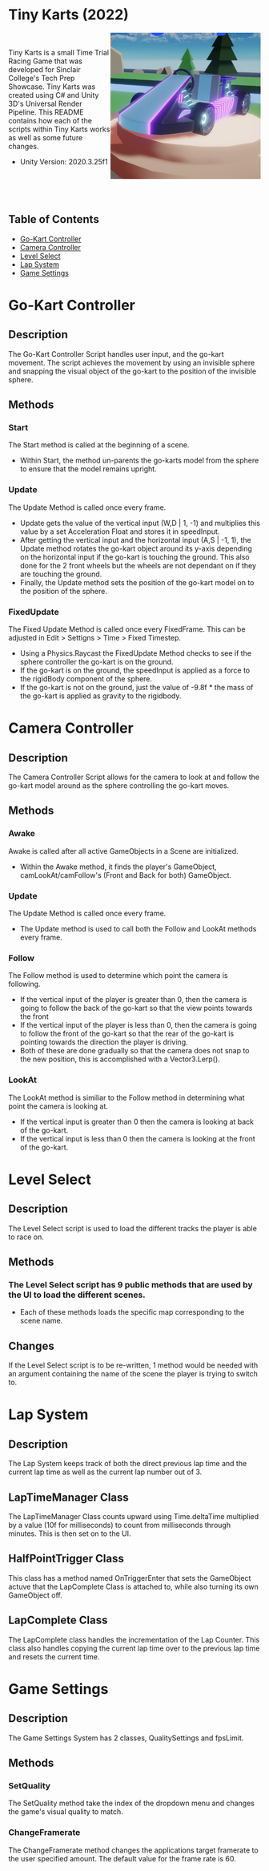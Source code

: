 # Tiny Karts (2022)
<img align="right" alt="TinyKarts" width=300 src="Images/TinyKarts.png">
</br>

Tiny Karts is a small Time Trial Racing Game that was developed for Sinclair College's Tech Prep Showcase. Tiny Karts was created using C# and Unity 3D's Universal Render Pipeline. This README contains how each of the scripts within Tiny Karts works as well as some future changes.
- Unity Version: 2020.3.25f1

</br>
</br>
</br>
  
## Table of Contents
- [Go-Kart Controller](#go-kart-controller)
- [Camera Controller](#camera-controller)
- [Level Select](#level-select)
- [Lap System](#lap-system)
- [Game Settings](#game-settings)


# Go-Kart Controller
## Description
The Go-Kart Controller Script handles user input, and the go-kart movement. The script achieves the movement by using an invisible sphere and snapping the visual object of the go-kart to the position of the invisible sphere. 
## Methods
### Start
The Start method is called at the beginning of a scene.
- Within Start, the method un-parents the go-karts model from the sphere to ensure that the model remains upright.
### Update
The Update Method is called once every frame.
- Update gets the value of the vertical input (W,D | 1, -1) and multiplies this value by a set Acceleration Float and stores it in speedInput. 
- After getting the vertical input and the horizontal input (A,S | -1, 1), the Update method rotates the go-kart object around its y-axis depending on the horizontal input if the go-kart is touching the ground. This also done for the 2 front wheels but the wheels are not dependant on if they are touching the ground.
- Finally, the Update method sets the position of the go-kart model on to the position of the sphere.
### FixedUpdate
The Fixed Update Method is called once every FixedFrame. This can be adjusted in Edit > Settigns > Time > Fixed Timestep.
- Using a Physics.Raycast the FixedUpdate Method checks to see if the sphere controller the go-kart is on the ground.
- If the go-kart is on the ground, the speedInput is applied as a force to the rigidBody component of the sphere.
- If the go-kart is not on the ground, just the value of -9.8f * the mass of the go-kart is applied as gravity to the rigidbody.

# Camera Controller
## Description
The Camera Controller Script allows for the camera to look at and follow the go-kart model around as the sphere controlling the go-kart moves.
## Methods
### Awake
Awake is called after all active GameObjects in a Scene are initialized.
- Within the Awake method, it finds the player's GameObject, camLookAt/camFollow's (Front and Back for both) GameObject.
### Update
The Update Method is called once every frame.
- The Update method is used to call both the Follow and LookAt methods every frame.
### Follow
The Follow method is used to determine which point the camera is following.
- If the vertical input of the player is greater than 0, then the camera is going to follow the back of the go-kart so that the view points towards the front
- If the vertical input of the player is less than 0, then the camera is going to follow the front of the go-kart so that the rear of the go-kart is pointing towards the direction the player is driving. 
- Both of these are done gradually so that the camera does not snap to the new position, this is accomplished with a Vector3.Lerp().
### LookAt
The LookAt method is similiar to the Follow method in determining what point the camera is looking at.
- If the vertical input is greater than 0 then the camera is looking at back of the go-kart.
- If the vertical input is less than 0 then the camera is looking at the front of the go-kart.

# Level Select
## Description
The Level Select script is used to load the different tracks the player is able to race on.
## Methods
### The Level Select script has 9 public methods that are used by the UI to load the different scenes.
- Each of these methods loads the specific map corresponding to the scene name.
## Changes
If the Level Select script is to be re-written, 1 method would be needed with an argument containing the name of the scene the player is trying to switch to.

# Lap System
## Description
The Lap System keeps track of both the direct previous lap time and the current lap time as well as the current lap number out of 3.
## LapTimeManager Class
The LapTimeManager Class counts upward using Time.deltaTime multiplied by a value (10f for milliseconds) to count from milliseconds through minutes. This is then set on to the UI.
## HalfPointTrigger Class
This class has a method named OnTriggerEnter that sets the GameObject actuve that the LapComplete Class is attached to, while also turning its own GameObject off.
## LapComplete Class
The LapComplete class handles the incrementation of the Lap Counter. This class also handles copying the current lap time over to the previous lap time and resets the current time.

# Game Settings
## Description
The Game Settings System has 2 classes, QualitySettings and fpsLimit.
## Methods
### SetQuality
The SetQuality method take the index of the dropdown menu and changes the game's visual quality to match.
### ChangeFramerate
The ChangeFramerate method changes the applications target framerate to the user specified amount. The default value for the frame rate is 60.
